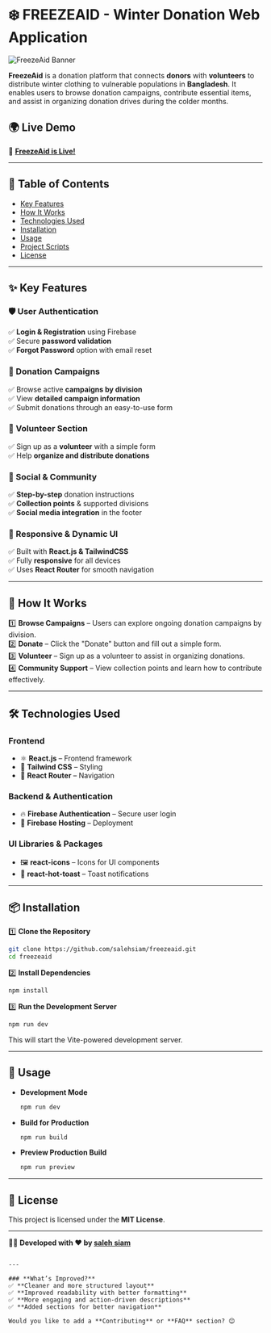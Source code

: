 # ❄️ FREEZEAID - Winter Donation Web Application

![FreezeAid Banner](https://i.ibb.co.com/j96G2GZj/Screenshot-11.png)

**FreezeAid** is a donation platform that connects **donors** with **volunteers** to distribute winter clothing to vulnerable populations in **Bangladesh**. It enables users to browse donation campaigns, contribute essential items, and assist in organizing donation drives during the colder months.

## 🌍 Live Demo

🔗 **[FreezeAid is Live!](https://freeze-aid.web.app/)**

---

## 📌 Table of Contents

- [Key Features](#key-features)
- [How It Works](#how-it-works)
- [Technologies Used](#technologies-used)
- [Installation](#installation)
- [Usage](#usage)
- [Project Scripts](#project-scripts)
- [License](#license)

---

## ✨ Key Features

### **🛡 User Authentication**

✅ **Login & Registration** using Firebase  
✅ Secure **password validation**  
✅ **Forgot Password** option with email reset

### **🎁 Donation Campaigns**

✅ Browse active **campaigns by division**  
✅ View **detailed campaign information**  
✅ Submit donations through an easy-to-use form

### **🤝 Volunteer Section**

✅ Sign up as a **volunteer** with a simple form  
✅ Help **organize and distribute donations**

### **📢 Social & Community**

✅ **Step-by-step** donation instructions  
✅ **Collection points** & supported divisions  
✅ **Social media integration** in the footer

### **📱 Responsive & Dynamic UI**

✅ Built with **React.js & TailwindCSS**  
✅ Fully **responsive** for all devices  
✅ Uses **React Router** for smooth navigation

---

## 🔄 How It Works

1️⃣ **Browse Campaigns** – Users can explore ongoing donation campaigns by division.  
2️⃣ **Donate** – Click the "Donate" button and fill out a simple form.  
3️⃣ **Volunteer** – Sign up as a volunteer to assist in organizing donations.  
4️⃣ **Community Support** – View collection points and learn how to contribute effectively.

---

## 🛠 Technologies Used

### **Frontend**

- ⚛ **React.js** – Frontend framework
- 🎨 **Tailwind CSS** – Styling
- 🔄 **React Router** – Navigation

### **Backend & Authentication**

- 🔥 **Firebase Authentication** – Secure user login
- 🚀 **Firebase Hosting** – Deployment

### **UI Libraries & Packages**

- 🖼 **react-icons** – Icons for UI components
- 🔔 **react-hot-toast** – Toast notifications

---

## 📦 Installation

1️⃣ **Clone the Repository**

```sh
git clone https://github.com/salehsiam/freezeaid.git
cd freezeaid
```

2️⃣ **Install Dependencies**

```sh
npm install
```

3️⃣ **Run the Development Server**

```sh
npm run dev
```

This will start the Vite-powered development server.

---

## 🚀 Usage

- **Development Mode**
  ```sh
  npm run dev
  ```
- **Build for Production**
  ```sh
  npm run build
  ```
- **Preview Production Build**
  ```sh
  npm run preview
  ```

---

## 📜 License

This project is licensed under the **MIT License**.

---

👨‍💻 **Developed with ❤️ by [saleh siam](https://github.com/salehsiam)**

```

---

### **What’s Improved?**
✅ **Cleaner and more structured layout**
✅ **Improved readability with better formatting**
✅ **More engaging and action-driven descriptions**
✅ **Added sections for better navigation**

Would you like to add a **Contributing** or **FAQ** section? 😊
```
